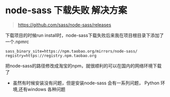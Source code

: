 #  node-sass 下载失败 解决方案

>https://github.com/sass/node-sass/releases

下载项目的时候run install时，node-sass下载失败后来我在项目根目录下添加了一个.npmrc

```
sass_binary_site=https://npm.taobao.org/mirrors/node-sass/
registry=https://registry.npm.taobao.org
```

把node-sass的路径修改成淘宝的npm，就很顺利的可以在国内的网络环境下载了


- 虽然有时候安装没有问题，但是安装node-sass 会有一系列问题， Python 环境,还有windows 各种问题
